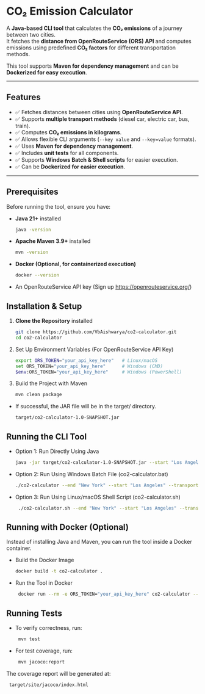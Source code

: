 # CO₂ Emission Calculator

A **Java-based CLI tool** that calculates the **CO₂ emissions** of a journey between two cities.  
It fetches the **distance from OpenRouteService (ORS) API** and computes emissions using predefined **CO₂ factors** for different transportation methods.

This tool supports **Maven for dependency management** and can be **Dockerized for easy execution**.

---

##  Features
- ✅ Fetches distances between cities using **OpenRouteService API**.
- ✅ Supports **multiple transport methods** (diesel car, electric car, bus, train).
- ✅ Computes **CO₂ emissions in kilograms**.
- ✅ Allows flexible CLI arguments (`--key value` and `--key=value` formats).
- ✅ Uses **Maven for dependency management**.
- ✅ Includes **unit tests** for all components.
- ✅ Supports **Windows Batch & Shell scripts** for easier execution.
- ✅ Can be **Dockerized for easier execution**.

---

##  Prerequisites

Before running the tool, ensure you have:

- **Java 21+** installed
  ```bash
  java -version
  
- **Apache Maven 3.9+** installed
  ```bash 
  mvn -version

- **Docker (Optional, for containerized execution)** 
  ```bash 
  docker --version

- An OpenRouteService API key (Sign up https://openrouteservice.org/)


## Installation & Setup

1. **Clone the Repository** installed
   ```bash
   git clone https://github.com/VbAishwarya/co2-calculator.git
   cd co2-calculator

2. Set Up Environment Variables (For OpenRouteService API Key)
   
   ```bash
   export ORS_TOKEN="your_api_key_here"   # Linux/macOS
   set ORS_TOKEN="your_api_key_here"      # Windows (CMD)
   $env:ORS_TOKEN="your_api_key_here"     # Windows (PowerShell)

3. Build the Project with Maven
   ```bash   
   mvn clean package

- If successful, the JAR file will be in the target/ directory.
   ```bash
   target/co2-calculator-1.0-SNAPSHOT.jar

## Running the CLI Tool

- Option 1: Run Directly Using Java
   ```bash 
  java -jar target/co2-calculator-1.0-SNAPSHOT.jar --start "Los Angeles" --end "New York" --transportation-method diesel-car-medium

- Option 2: Run Using Windows Batch File (co2-calculator.bat)
   ```bash 
  ./co2-calculator --end "New York" --start "Los Angeles" --transportation-method=electric-car-large

- Option 3: Run Using Linux/macOS Shell Script (co2-calculator.sh)
   ```bash 
    ./co2-calculator.sh --end "New York" --start "Los Angeles" --transportation-method petrol-car-medium
  
## Running with Docker (Optional)
    
Instead of installing Java and Maven, you can run the tool inside a Docker container.
 
- Build the Docker Image
   ```bash 
  docker build -t co2-calculator .

- Run the Tool in Docker
   ```bash 
    docker run --rm -e ORS_TOKEN="your_api_key_here" co2-calculator --start "Los Angeles" --end "New York" --transportation-method diesel-car-medium

## Running Tests

- To verify correctness, run:
   ```bash 
    mvn test

- For test coverage, run:
   ```bash 
    mvn jacoco:report

The coverage report will be generated at:
   ```bash 
    target/site/jacoco/index.html
